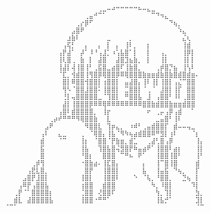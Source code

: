 <p align="center">
⠀⠀⠀⠀⠀⠀⠀⠀⠀⠀⠀⠀⠀⠀⠀⠀⠀⠀⠀⠀⠀⢀⣀⠤⠴⠒⠒⠒⠒⠒⠦⠤⣄⣀⠀⠀⠀⠀⠀⠀⠀⠀⠀⠀⠀
⠀⠀⠀⠀⠀⠀⠀⠀⠀⠀⠀⠀⠀⠀⠀⠀⠀⠀⢀⣤⠚⠉⠁⠀⠀⠀⠀⠀⠀⠀⠀⠀⠀⠉⠙⠲⣄⠀⠀⠀⠀⠀⠀⠀⠀
⠀⠀⠀⠀⠀⠀⠀⠀⠀⠀⠀⠀⠀⠀⠀⠀⢀⡔⡿⠋⠀⠀⠀⠀⠀⠀⠀⠀⠀⠀⠀⠀⠀⠀⠀⠀⠀⠙⢦⡀⠀⠀⠀⠀⠀
⠀⠀⠀⠀⠀⠀⠀⠀⠀⠀⠀⠀⠀⠀⠀⣠⣿⠟⠀⠀⠀⠀⠀⠀⠀⠀⠀⠀⠀⠀⠀⠀⠀⠀⠀⠀⠀⠀⠀⠱⣄⠀⠀⠀⠀
⠀⠀⠀⠀⠀⠀⠀⠀⠀⠀⠀⠀⠀⠀⣰⣷⠇⠀⠀⠀⠀⠀⠀⣀⠀⠀⠀⠀⡀⠀⠀⠀⠀⠀⠀⠀⠀⠀⠀⠀⣌⢆⠀⠀⠀
⠀⠀⠀⠀⠀⠀⠀⠀⠀⠀⠀⠀⠀⢠⢯⡃⠀⠀⡄⠀⠀⡄⠀⡇⠀⡄⠀⢸⠇⡀⠀⠀⡆⠀⠀⠀⠀⠀⠀⠀⢸⣾⠀⠀⠀
⠀⠀⠀⠀⠀⠀⠀⠀⠀⠀⠀⠀⢠⡟⣼⠁⠀⡼⠁⠸⠘⢠⣸⡁⠰⢡⣧⣿⠁⡇⠀⠀⡇⠀⠀⢠⡀⠀⠀⠀⢸⡿⡇⠀⠀
⠀⠀⠀⠀⠀⠀⠀⠀⠀⠀⠀⠀⢸⢇⣿⢀⠀⣷⠀⡇⠀⣼⣿⠀⠀⣼⣿⣹⣦⣷⡀⠀⡇⠀⠀⢸⡇⠀⠀⠀⢸⡇⡇⠀⠀
⠀⠀⠀⠀⠀⠀⠀⠀⠀⠀⠀⠀⢸⣼⡇⢼⢸⣿⢸⠃⢀⣯⣿⣀⣴⣿⠏⢸⣷⣿⡀⠀⠀⠀⢀⡾⣿⡙⣦⠀⢸⢣⠇⠀⠀
⠀⠀⠀⠀⠀⠀⠀⠀⠀⠀⠀⠀⠈⣏⡀⢺⣾⣿⢸⢻⣿⡿⢿⣿⣿⡿⠿⢿⣿⣿⣿⣷⣶⣶⣾⣷⣿⣷⣿⣾⣿⣾⣶⠄⠀
⠀⠀⠀⠀⠀⠀⠀⠀⠀⠀⠀⠀⠀⣿⡇⠿⣿⣿⢺⣿⣿⡇⢰⣿⣿⡇⠀⣤⣼⣿⡄⢸⠇⢸⡇⢸⣿⡇⢠⣌⠉⣿⣿⠀⠀
⠀⠀⠀⠀⠀⠀⠀⠀⠀⠀⠀⠀⠀⢻⠣⠈⣿⣿⣸⣿⣿⠅⢸⣿⣿⡇⠀⣉⣿⣿⡇⠈⢀⠈⠀⣸⣿⡇⢸⡏⠀⣿⣿⠀⠀
⠀⠀⠀⠀⠀⠀⠀⠀⠀⠀⠀⠀⠀⢘⡇⢤⣿⣿⣿⣿⣿⣀⠈⢹⣿⡇⠀⠛⣿⣿⣧⠀⣸⠀⢠⣿⣿⠃⠸⠇⢀⣿⣿⠀⠀
⠀⠀⠀⠀⠀⠀⠀⠀⠀⠀⠀⠀⠀⣼⡇⢸⣿⣿⣿⡿⠿⠿⢿⠿⠿⠿⠿⠿⠿⠿⠿⣿⣿⣷⣾⣿⣿⣷⣶⣶⣾⣿⣿⠀⠀
⠀⠀⠀⠀⠀⠀⠀⠀⠀⠀⠀⠀⢠⣿⠇⣾⣿⣿⣿⣿⡀⠀⢸⡖⠀⠀⠀⠀⠀⠀⠀⠀⠖⠀⢀⡤⢠⡿⢠⣾⠀⠀⠁⠀⠀
⠀⠀⠀⠀⠀⠀⠀⠀⠀⠀⢀⡴⠞⠛⠛⠛⠻⢿⣿⣿⣷⠀⠀⣇⠀⠀⠀⠀⠀⠀⠀⠀⠀⠀⣀⣤⣿⠃⢸⠇⠀⠀⠀⠀⠀
⠀⠀⠀⠀⠀⠀⠀⠀⠀⣠⠟⠀⠀⠀⠀⠀⠀⠀⠻⣿⣿⣇⠀⢹⡶⣄⡀⠀⠰⠾⠃⢀⣤⣾⣿⣿⡏⠀⣾⠤⠤⢤⣀⠀⠀
⠀⠀⠀⠀⠀⠀⠀⠀⢠⠇⠀⠀⣄⣀⠀⠀⠀⢀⠀⠈⢿⣿⡄⢸⣧⠈⠻⠳⢦⣴⣾⣿⣿⠿⠛⣻⡇⢰⠇⠀⠀⠀⠈⡆⠀
⠀⠀⠀⠀⠀⠀⠀⠀⣾⠀⠀⠀⠈⠉⠀⠀⠀⢸⡆⠀⠈⣿⣿⠈⡟⣷⣶⡀⣾⣁⠀⠀⢀⣼⢃⣿⢠⡿⠀⠀⠀⠀⠀⢸⡄
⠀⠀⠀⠀⠀⠀⠀⠀⣯⠀⠀⠀⠀⠀⠀⠀⠀⢸⣧⠀⠀⢹⣿⣧⣿⢬⣻⣿⡟⠷⣤⣴⠟⠁⢸⣿⣿⠇⣴⡆⠀⠀⠀⢸⡇
⠀⠀⠀⠀⠀⠀⠀⠀⣿⠀⠀⠀⠀⠀⠀⠀⠀⠘⣿⡆⠀⠀⣿⣿⣿⠀⠉⠛⠦⠀⠟⠁⠀⠀⢸⣿⣿⢸⣿⠃⠀⠀⠀⢸⠃
⠀⠀⠀⠀⠀⠀⢀⡾⢻⠀⠀⠀⠀⠀⠀⠀⠀⠐⣿⣷⣴⠄⢸⣏⣿⡄⠀⠀⠀⠀⠀⡄⠀⠀⢸⠉⣿⢸⣿⠀⠀⠀⠀⣾⠀
⠀⠀⠀⠀⠀⢠⣟⣇⣿⡀⠀⠀⠀⠀⠀⠀⠀⠀⣿⡟⠀⠀⢸⣿⣿⡇⠀⠀⠀⠀⠀⣧⠀⠀⢸⣤⣯⠀⠙⢦⡀⠀⠀⡏⠀
⠀⠀⠀⠀⣠⣿⡟⣸⣿⡇⠀⠀⠀⠀⠀⠀⠀⢸⣿⡇⠀⠀⢸⣿⣿⠇⠀⠀⠀⠑⠀⠈⢧⡀⠘⣿⣿⡀⠀⠀⣙⢦⠀⡇⠀
⠀⠀⠀⢠⠿⡟⢠⣿⣿⣧⠀⠀⠀⠀⠀⠀⠀⢰⣿⣿⠀⠀⣾⣿⣿⠀⠀⠀⠀⠀⠀⠀⠀⠳⡀⠸⣿⡇⠀⠀⠀⠀⠹⡇⠀
⠀⠀⢀⡟⠈⠁⣿⣿⣿⣿⡆⠀⠀⠀⠀⠀⠀⢈⣿⣿⠀⢜⣿⣿⠏⠀⠀⠀⠀⠀⠀⠀⠀⠀⢳⡀⢹⡇⠀⠀⠀⠀⠀⣳⡀
⠀⠀⣾⣇⠀⣼⣿⣿⣿⣿⣧⠀⠀⠀⠀⠀⠀⢸⣿⣿⠐⠛⠛⠁⠀⠀⠀⠀⠀⠀⠀⠀⠀⠀⢸⣧⡚⠁⠀⠀⠀⠀⠀⣹⡇
⠈⠉⠁⠀⠀⠀⠀⠀⠀⠀⠀⠀⠀⠀⠀⠀⠀⠀⠀⠀⠀⠀⠀⠀⠀⠀⠀⠀⠀⠀⠀⠀⠀⠀⠀⠀⠀⠀⠀⠀⠀⠀⠀⠈⠉
</p>
